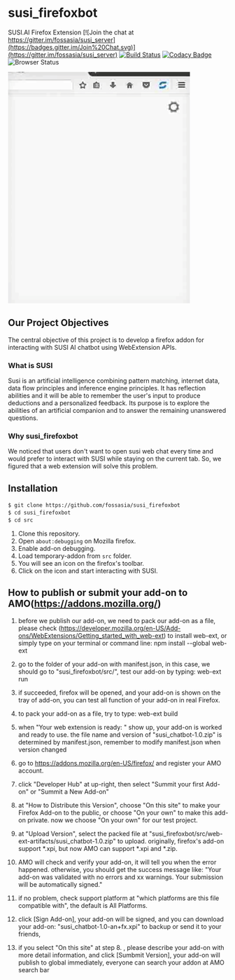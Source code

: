 # susi_firefoxbot

SUSI.AI Firefox Extension
[![Join the chat at https://gitter.im/fossasia/susi_server](https://badges.gitter.im/Join%20Chat.svg)](https://gitter.im/fossasia/susi_server)
[![Build Status](https://travis-ci.org/fossasia/susi_firefoxbot.svg?branch=master)](https://travis-ci.org/fossasia/susi_firefoxbot)
[![Codacy Badge](https://api.codacy.com/project/badge/Grade/db948e1eb4b2457386ba80388e8390cf)](https://www.codacy.com/app/fossasia/susi_firefoxbot?utm_source=github.com&utm_medium=referral&utm_content=fossasia/susi_firefoxbot&utm_campaign=badger)
![Browser Status](https://badges.herokuapp.com/browsers?firefox=53,55)

![SUSI_FIREFOXBOT_GIF](https://github.com/fossasia/susi_firefoxbot/blob/master/susi_firefoxbot_updated.gif)

## Our Project Objectives

The central objective of this project is to develop a firefox addon for interacting with SUSI AI chatbot using WebExtension APIs.

### What is SUSI

Susi is an artificial intelligence combining pattern matching, internet data, data flow principles and inference engine principles. It has reflection abilities and it will be able to remember the user's input to produce deductions and a personalized feedback. Its purpose is to explore the abilities of an artificial companion and to answer the remaining unanswered questions.

### Why susi_firefoxbot

We noticed that users don't want to open susi web chat every time and would prefer to interact with SUSI while staying on the current tab. So, we figured that a web extension will solve this problem.

## Installation

```sh
$ git clone https://github.com/fossasia/susi_firefoxbot
$ cd susi_firefoxbot
$ cd src
```

1. Clone this repository.
2. Open `about:debugging` on Mozilla firefox.
3. Enable add-on debugging.
4. Load temporary-addon from `src` folder.
5. You will see an icon on the firefox's toolbar.
6. Click on the icon and start interacting with SUSI.

## How to publish or submit your add-on to AMO(https://addons.mozilla.org/)
1. before we publish our add-on, we need to pack our add-on as a file, please check (https://developer.mozilla.org/en-US/Add-ons/WebExtensions/Getting_started_with_web-ext) to install web-ext, or simply type on your terminal or command line:
   npm install --global web-ext

2. go to the folder of your add-on with manifest.json, in this case, we should go to "susi_firefoxbot/src/", test our add-on by typing:
   web-ext run

3. if succeeded, firefox will be opened, and your add-on is shown on the tray of add-on, you can test all function of your add-on in real Firefox.  

4. to pack your add-on as a file, try to type:
    web-ext build

5. when "Your web extension is ready: " show up, your add-on is worked and ready to use. the file name and version of "susi_chatbot-1.0.zip" is determined by manifest.json, remember to modify manifest.json when version changed


6. go to https://addons.mozilla.org/en-US/firefox/ and register your AMO account.

7. click "Developer Hub" at up-right, then select "Summit your first Add-on" or "Summit a New Add-on"

8. at "How to Distribute this Version", choose "On this site" to make your Firefox Add-on to the public, or choose "On your own" to make this add-on private. now we choose "On your own" for our test project.

9. at "Upload Version", select the packed file at "susi_firefoxbot/src/web-ext-artifacts/susi_chatbot-1.0.zip" to upload. originally, firefox's add-on support *.xpi, but now AMO can support *.xpi and *.zip.

10. AMO will check and verify your add-on, it will tell you when the error happened. otherwise, you should get the success message like: "Your add-on was validated with no errors and xx warnings. Your submission will be automatically signed." 

11. if no problem, check support platform at "which platforms are this file compatible with", the default is All Platforms.

12. click [Sign Add-on], your add-on will be signed, and you can download your add-on: "susi_chatbot-1.0-an+fx.xpi" to backup or send it to your friends, 

13. if you select "On this site" at step 8. , please describe your add-on with more detail information, and click [Sumbmit Version], your add-on will publish to global immediately, everyone can search your addon at AMO search bar


